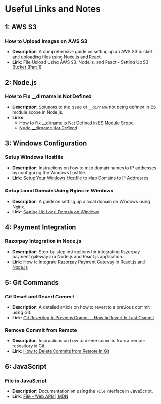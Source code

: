 # Useful Links and Notes

## 1: AWS S3
### How to Upload Images on AWS S3
- **Description**: A comprehensive guide on setting up an AWS S3 bucket and uploading files using Node.js and React.
- **Link**: [File Upload Using AWS S3, Node.js, and React - Setting Up S3 Bucket (Part 1)](https://umakantv.medium.com/file-upload-using-aws-s3-node-js-and-react-setting-up-s3-bucket-part-1-b62935f8c9c9)

## 2: Node.js
### How to Fix __dirname is Not Defined
- **Description**: Solutions to the issue of `__dirname` not being defined in ES module scope in Node.js.
- **Links**:
  - [How to Fix __dirname is Not Defined in ES Module Scope](https://iamwebwiz.medium.com/how-to-fix-dirname-is-not-defined-in-es-module-scope-34d94a86694d)
  - [Node __dirname Not Defined](https://byby.dev/node-dirname-not-defined)

## 3: Windows Configuration
### Setup Windows Hostfile
- **Description**: Instructions on how to map domain names to IP addresses by configuring the Windows hostfile.
- **Link**: [Setup Your Windows Hostfile to Map Domains to IP Addresses](https://poweruserguide.com/setup-your-windows-hostfile-to-map-domains-to-ip-addresses/)

### Setup Local Domain Using Nginx in Windows
- **Description**: A guide on setting up a local domain on Windows using Nginx.
- **Link**: [Setting Up Local Domain on Windows](https://medium.com/@minhaz1217/setting-up-local-domain-on-windows-8cae2f5c018d)

## 4: Payment Integration
### Razorpay Integration in Node.js
- **Description**: Step-by-step instructions for integrating Razorpay payment gateway in a Node.js and React.js application.
- **Link**: [How to Integrate Razorpay Payment Gateway in React.js and Node.js](https://webcodder.dev/how-to-integrate-paypal-payment-gateway-in-react-js-and-node-js/#)

## 5: Git Commands
### Git Reset and Revert Commit
- **Description**: A detailed article on how to revert to a previous commit using Git.
- **Link**: [Git Reverting to Previous Commit - How to Revert to Last Commit](https://www.freecodecamp.org/news/git-reverting-to-previous-commit-how-to-revert-to-last-commit/)

### Remove Commit from Remote
- **Description**: Instructions on how to delete commits from a remote repository in Git.
- **Link**: [How to Delete Commits from Remote in Git](https://hackernoon.com/how-to-delete-commits-from-remote-in-git)

## 6: JavaScript
### File in JavaScript
- **Description**: Documentation on using the `File` interface in JavaScript.
- **Link**: [File - Web APIs | MDN](https://developer.mozilla.org/en-US/docs/Web/API/File)